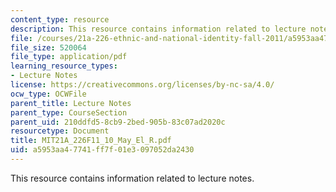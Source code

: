 ```yaml
---
content_type: resource
description: This resource contains information related to lecture notes.
file: /courses/21a-226-ethnic-and-national-identity-fall-2011/a5953aa47741ff7f01e3097052da2430_MIT21A_226F11_10_May_El_R.pdf
file_size: 520064
file_type: application/pdf
learning_resource_types:
- Lecture Notes
license: https://creativecommons.org/licenses/by-nc-sa/4.0/
ocw_type: OCWFile
parent_title: Lecture Notes
parent_type: CourseSection
parent_uid: 210ddfd5-8cb9-2bed-905b-83c07ad2020c
resourcetype: Document
title: MIT21A_226F11_10_May_El_R.pdf
uid: a5953aa4-7741-ff7f-01e3-097052da2430
---
```

This resource contains information related to lecture notes.